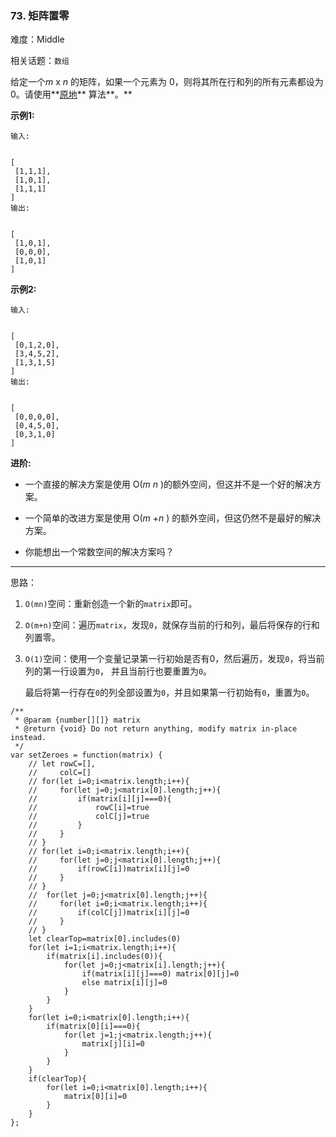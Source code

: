 ### 73. 矩阵置零

难度：Middle

相关话题：`数组`

给定一个*m*  x *n*  的矩阵，如果一个元素为 0，则将其所在行和列的所有元素都设为 0。请使用**[原地](http://baike.baidu.com/item/%E5%8E%9F%E5%9C%B0%E7%AE%97%E6%B3%95)** 算法**。** 



**示例1:** 



```
输入:

 
[
 [1,1,1],
 [1,0,1],
 [1,1,1]
]
输出:

 
[
 [1,0,1],
 [0,0,0],
 [1,0,1]
]
```


**示例2:** 



```
输入:

 
[
 [0,1,2,0],
 [3,4,5,2],
 [1,3,1,5]
]
输出:

 
[
 [0,0,0,0],
 [0,4,5,0],
 [0,3,1,0]
]
```


**进阶:** 




* 一个直接的解决方案是使用 O(*m* *n* )的额外空间，但这并不是一个好的解决方案。

* 一个简单的改进方案是使用 O(*m* +*n* ) 的额外空间，但这仍然不是最好的解决方案。

* 你能想出一个常数空间的解决方案吗？






-----

思路：

1. `O(mn)`空间：重新创造一个新的`matrix`即可。
2. `O(m+n)`空间：遍历`matrix`，发现`0`，就保存当前的行和列，最后将保存的行和列置零。
3. `O(1)`空间：使用一个变量记录第一行初始是否有0，然后遍历，发现`0`，将当前列的第一行设置为`0`，
    并且当前行也要重置为`0`。
    
    最后将第一行存在`0`的列全部设置为`0`，并且如果第一行初始有`0`，重置为`0`。
```
/**
 * @param {number[][]} matrix
 * @return {void} Do not return anything, modify matrix in-place instead.
 */
var setZeroes = function(matrix) {
    // let rowC=[],
    //     colC=[]
    // for(let i=0;i<matrix.length;i++){
    //     for(let j=0;j<matrix[0].length;j++){
    //         if(matrix[i][j]===0){
    //             rowC[i]=true
    //             colC[j]=true
    //         }
    //     }
    // }
    // for(let i=0;i<matrix.length;i++){
    //     for(let j=0;j<matrix[0].length;j++){
    //         if(rowC[i])matrix[i][j]=0
    //     }
    // }
    //  for(let j=0;j<matrix[0].length;j++){
    //     for(let i=0;i<matrix.length;i++){
    //         if(colC[j])matrix[i][j]=0
    //     }
    // }   
    let clearTop=matrix[0].includes(0)
    for(let i=1;i<matrix.length;i++){
        if(matrix[i].includes(0)){
            for(let j=0;j<matrix[i].length;j++){
                if(matrix[i][j]===0) matrix[0][j]=0
                else matrix[i][j]=0
            }
        }
    }
    for(let i=0;i<matrix[0].length;i++){
        if(matrix[0][i]===0){
            for(let j=1;j<matrix.length;j++){
                matrix[j][i]=0
            }
        }
    }
    if(clearTop){
        for(let i=0;i<matrix[0].length;i++){
            matrix[0][i]=0
        }
    }
};
```

